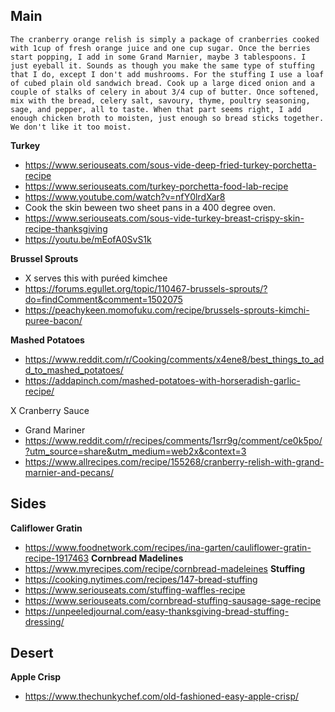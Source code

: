 ## Main
```
The cranberry orange relish is simply a package of cranberries cooked with 1cup of fresh orange juice and one cup sugar. Once the berries start popping, I add in some Grand Marnier, maybe 3 tablespoons. I just eyeball it. Sounds as though you make the same type of stuffing that I do, except I don't add mushrooms. For the stuffing I use a loaf of cubed plain old sandwich bread. Cook up a large diced onion and a couple of stalks of celery in about 3/4 cup of butter. Once softened, mix with the bread, celery salt, savoury, thyme, poultry seasoning, sage, and pepper, all to taste. When that part seems right, I add enough chicken broth to moisten, just enough so bread sticks together. We don't like it too moist.
```
**Turkey**
- https://www.seriouseats.com/sous-vide-deep-fried-turkey-porchetta-recipe
- https://www.seriouseats.com/turkey-porchetta-food-lab-recipe
- https://www.youtube.com/watch?v=nfY0lrdXar8
- Cook the skin beween two sheet pans in a 400 degree oven. 
- https://www.seriouseats.com/sous-vide-turkey-breast-crispy-skin-recipe-thanksgiving
- https://youtu.be/mEofA0SvS1k


**Brussel Sprouts**
- X serves this with puréed kimchee 
- https://forums.egullet.org/topic/110467-brussels-sprouts/?do=findComment&comment=1502075
- https://peachykeen.momofuku.com/recipe/brussels-sprouts-kimchi-puree-bacon/


**Mashed Potatoes**
- https://www.reddit.com/r/Cooking/comments/x4ene8/best_things_to_add_to_mashed_potatoes/
- https://addapinch.com/mashed-potatoes-with-horseradish-garlic-recipe/

 X Cranberry Sauce
- Grand Mariner
- https://www.reddit.com/r/recipes/comments/1srr9g/comment/ce0k5po/?utm_source=share&utm_medium=web2x&context=3
- https://www.allrecipes.com/recipe/155268/cranberry-relish-with-grand-marnier-and-pecans/

## Sides
**Califlower Gratin**
- https://www.foodnetwork.com/recipes/ina-garten/cauliflower-gratin-recipe-1917463
**Cornbread Madelines**
- https://www.myrecipes.com/recipe/cornbread-madeleines
**Stuffing**
- https://cooking.nytimes.com/recipes/147-bread-stuffing
- https://www.seriouseats.com/stuffing-waffles-recipe
- https://www.seriouseats.com/cornbread-stuffing-sausage-sage-recipe
- https://unpeeledjournal.com/easy-thanksgiving-bread-stuffing-dressing/

## Desert
**Apple Crisp**
- https://www.thechunkychef.com/old-fashioned-easy-apple-crisp/



